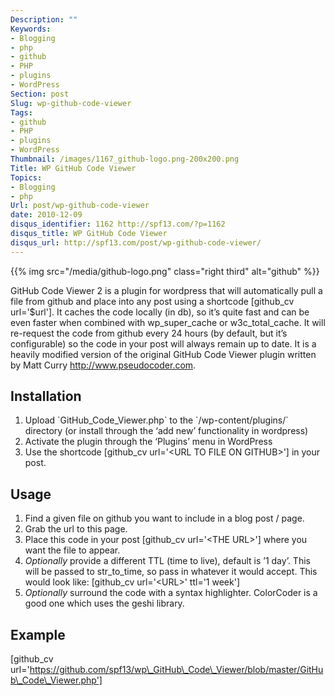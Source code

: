 ```yaml
---
Description: ""
Keywords:
- Blogging
- php
- github
- PHP
- plugins
- WordPress
Section: post
Slug: wp-github-code-viewer
Tags:
- github
- PHP
- plugins
- WordPress
Thumbnail: /images/1167_github-logo.png-200x200.png
Title: WP GitHub Code Viewer
Topics:
- Blogging
- php
Url: post/wp-github-code-viewer
date: 2010-12-09
disqus_identifier: 1162 http://spf13.com/?p=1162
disqus_title: WP GitHub Code Viewer
disqus_url: http://spf13.com/post/wp-github-code-viewer/
---
```


{{% img src="/media/github-logo.png" class="right third" alt="github" %}}

GitHub Code Viewer 2 is a plugin for wordpress that will automatically
pull a file from github and place into any post using a shortcode
[github\_cv url='$url']. It caches the code locally (in db), so it’s
quite fast and can be even faster when combined with wp\_super\_cache or
w3c\_total\_cache. It will re-request the code from github every 24
hours (by default, but it’s configurable) so the code in your post will
always remain up to date. It is a heavily modified version of the
original GitHub Code Viewer plugin written by Matt Curry
http://www.pseudocoder.com.

**Installation**
----------------

1.  Upload \`GitHub\_Code\_Viewer.php\` to the \`/wp-content/plugins/\`
    directory (or install through the ‘add new’ functionality in
    wordpress)
2.  Activate the plugin through the ‘Plugins’ menu in WordPress
3.  Use the shortcode [github\_cv url='\<URL TO FILE ON GITHUB\>'] in
    your post.

**Usage**
---------

1.  Find a given file on github you want to include in a blog post /
    page.
2.  Grab the url to this page.
3.  Place this code in your post [github\_cv url='\<THE URL\>'] where
    you want the file to appear.
4.  *Optionally* provide a different TTL (time to live), default is ’1
    day’. This will be passed to str\_to\_time, so pass in whatever it
    would accept. This would look like:
     [github\_cv url='\<URL\>' ttl='1 week']
5.  *Optionally* surround the code with a syntax highlighter. ColorCoder
    is a good one which uses the geshi library.

**Example**
-----------

[github\_cv
url='https://github.com/spf13/wp\_GitHub\_Code\_Viewer/blob/master/GitHub\_Code\_Viewer.php']

